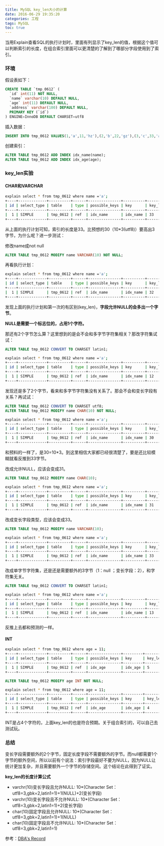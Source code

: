 ```yaml
---
title: MySQL key_len大小的计算
date: 2016-06-29 19:35:20
categories: 工程
tags: MySQL
toc: true
---
```


当用Explain查看SQL的执行计划时，里面有列显示了key_len的值，根据这个值可以判断索引的长度，在组合索引里面可以更清楚的了解到了哪部分字段使用到了索引。

### 环境

假设表如下：

```sql
CREATE TABLE `tmp_0612` (
  `id` int(11) NOT NULL,
  `name` varchar(10) DEFAULT NULL,
  `age` int(11) DEFAULT NULL,
  `address` varchar(100) DEFAULT NULL,
  PRIMARY KEY (`id`)
) ENGINE=InnoDB DEFAULT CHARSET=utf8
```

插入数据：

```sql
INSERT INTO tmp_0612 VALUES(1,'a',11,'hz'),(2,'b',22,'gz'),(3,'c',33,'aa');
```

创建索引：

```sql
ALTER TABLE tmp_0612 ADD INDEX idx_name(name);
ALTER TABLE tmp_0612 ADD INDEX idx_age(age);
```

### key_len实验

#### CHAR和VARCHAR

```bash
explain select * from tmp_0612 where name ='a';
+----+-------------+----------+------+---------------+----------+---------+-------+------+-----------------------+
| id | select_type | table    | type | possible_keys | key      | key_len | ref   | rows | Extra                 |
+----+-------------+----------+------+---------------+----------+---------+-------+------+-----------------------+
|  1 | SIMPLE      | tmp_0612 | ref  | idx_name      | idx_name | 33      | const |    1 | Using index condition |
+----+-------------+----------+------+---------------+----------+---------+-------+------+-----------------------+
```

从上面的执行计划可知，索引的长度是33。比预想的30（10*3(utf8)）要高出3字节，为什么呢？进一步测试：

修改name成not null

```sql
ALTER TABLE tmp_0612 MODIFY name VARCHAR(10) NOT NULL;
```

再看执行计划：

```bash
explain select * from tmp_0612 where name ='a';
+----+-------------+----------+------+---------------+----------+---------+-------+------+-----------------------+
| id | select_type | table    | type | possible_keys | key      | key_len | ref   | rows | Extra                 |
+----+-------------+----------+------+---------------+----------+---------+-------+------+-----------------------+
|  1 | SIMPLE      | tmp_0612 | ref  | idx_name      | idx_name | 32      | const |    1 | Using index condition |
+----+-------------+----------+------+---------------+----------+---------+-------+------+-----------------------+
```

发现上面的执行计划和第一次的有区别(key_len)，__字段允许NULL的会多出一个字节__。

__NULL是需要一个标志位的，占用1个字符。__

那还有2个字节怎么算？这里想到的是会不会和多字节字符集相关？那改字符集试试：

```sql
ALTER TABLE tmp_0612 CONVERT TO CHARSET latin1;
```

```bash
explain select * from tmp_0612 where name ='a';
+----+-------------+----------+------+---------------+----------+---------+-------+------+-----------------------+
| id | select_type | table    | type | possible_keys | key      | key_len | ref   | rows | Extra                 |
+----+-------------+----------+------+---------------+----------+---------+-------+------+-----------------------+
|  1 | SIMPLE      | tmp_0612 | ref  | idx_name      | idx_name | 12      | const |    1 | Using index condition |
+----+-------------+----------+------+---------------+----------+---------+-------+------+-----------------------+
```

发现还是多了2个字节，看来和多字节字符集没有关系了。那会不会和变长字段有关系？再试试：

```sql
ALTER TABLE tmp_0612 CONVERT TO CHARSET utf8;
ALTER TABLE tmp_0612 MODIFY name CHAR(10) NOT NULL;
```

```bash
explain select * from tmp_0612 where name ='a';
+----+-------------+----------+------+---------------+----------+---------+-------+------+-----------------------+
| id | select_type | table    | type | possible_keys | key      | key_len | ref   | rows | Extra                 |
+----+-------------+----------+------+---------------+----------+---------+-------+------+-----------------------+
|  1 | SIMPLE      | tmp_0612 | ref  | idx_name      | idx_name | 30      | const |    1 | Using index condition |
+----+-------------+----------+------+---------------+----------+---------+-------+------+-----------------------+
```

和预料的一样了，是30=10*3。到这里相信大家都已经很清楚了，要是还比较模糊就看反推到33字节。

改成允许NULL，应该会变成31。

```sql
ALTER TABLE tmp_0612 MODIFY name CHAR(10);
```

```bash
explain select * from tmp_0612 where name ='a';
+----+-------------+----------+------+---------------+----------+---------+-------+------+-----------------------+
| id | select_type | table    | type | possible_keys | key      | key_len | ref   | rows | Extra                 |
+----+-------------+----------+------+---------------+----------+---------+-------+------+-----------------------+
|  1 | SIMPLE      | tmp_0612 | ref  | idx_name      | idx_name | 31      | const |    1 | Using index condition |
+----+-------------+----------+------+---------------+----------+---------+-------+------+-----------------------+
```

改成变长字段类型，应该会变成33。

```sql
ALTER TABLE tmp_0612 MODIFY name VARCHAR(10);
```

```bash
explain select * from tmp_0612 where name ='a';
+----+-------------+----------+------+---------------+----------+---------+-------+------+-----------------------+
| id | select_type | table    | type | possible_keys | key      | key_len | ref   | rows | Extra                 |
+----+-------------+----------+------+---------------+----------+---------+-------+------+-----------------------+
|  1 | SIMPLE      | tmp_0612 | ref  | idx_name      | idx_name | 33      | const |    1 | Using index condition |
+----+-------------+----------+------+---------------+----------+---------+-------+------+-----------------------+
```

改成单字节字符集，还是还是需要额外的3字节（1：null ；变长字段：2），和字符集无关。

```sql
ALTER TABLE tmp_0612 CONVERT TO CHARSET latin1;
```

```bash
explain select * from tmp_0612 where name ='a';
+----+-------------+----------+------+---------------+----------+---------+-------+------+-----------------------+
| id | select_type | table    | type | possible_keys | key      | key_len | ref   | rows | Extra                 |
+----+-------------+----------+------+---------------+----------+---------+-------+------+-----------------------+
|  1 | SIMPLE      | tmp_0612 | ref  | idx_name      | idx_name | 13      | const |    1 | Using index condition |
+----+-------------+----------+------+---------------+----------+---------+-------+------+-----------------------+
```

反推上去都和预测的一样。

#### INT

```bash
explain select * from tmp_0612 where age = 11;
+----+-------------+----------+------+---------------+---------+---------+-------+------+-------+
| id | select_type | table    | type | possible_keys | key     | key_len | ref   | rows | Extra |
+----+-------------+----------+------+---------------+---------+---------+-------+------+-------+
|  1 | SIMPLE      | tmp_0612 | ref  | idx_age       | idx_age | 5       | const |    1 | NULL  |
+----+-------------+----------+------+---------------+---------+---------+-------+------+-------+
```

```sql
ALTER TABLE tmp_0612 MODIFY age INT NOT NULL;
```

```bash
explain select * from tmp_0612 where age = 11;
+----+-------------+----------+------+---------------+---------+---------+-------+------+-------+
| id | select_type | table    | type | possible_keys | key     | key_len | ref   | rows | Extra |
+----+-------------+----------+------+---------------+---------+---------+-------+------+-------+
|  1 | SIMPLE      | tmp_0612 | ref  | idx_age       | idx_age | 4       | const |    1 | NULL  |
+----+-------------+----------+------+---------------+---------+---------+-------+------+-------+
```

INT是占4个字符的，上面key_len的也是符合预期。关于组合索引的，可以自己去测试玩。

### 总结

变长字段需要额外的2个字节，固定长度字段不需要额外的字节。而null都需要1个字节的额外空间，所以以前有个说法：索引字段最好不要为NULL，因为NULL让统计更加复杂，并且需要额外一个字节的存储空间。这个结论在此得到了证实。

__key_len的长度计算公式__

* varchr(10)变长字段且允许NULL:
    10*(Character Set：utf8=3,gbk=2,latin1=1)+1(NULL)+2(变长字段)
* varchr(10)变长字段且不允许NULL: 
    10*(Character Set：utf8=3,gbk=2,latin1=1)+2(变长字段)
* char(10)固定字段且允许NULL:
    10*(Character Set：utf8=3,gbk=2,latin1=1)+1(NULL)
* char(10)固定字段且不允许NULL:
    10*(Character Set：utf8=3,gbk=2,latin1=1)

参考：[DBA's Record](http://www.cnblogs.com/zhoujinyi/p/3784450.html)